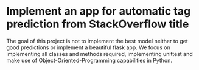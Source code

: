 # Implement an app for automatic tag prediction from StackOverflow title

The goal of this project is not to implement the best model neither to get good predictions or implement a beautiful flask app.
We focus on implementing all classes and methods required, implementing unittest and make use of Object-Oriented-Programming capabilities in Python.
